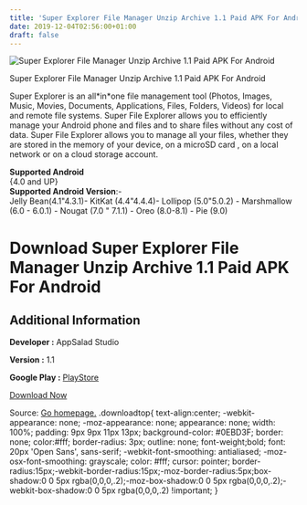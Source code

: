 ```yaml
---
title: 'Super Explorer File Manager Unzip Archive 1.1 Paid APK For Android'
date: 2019-12-04T02:56:00+01:00
draft: false
---
```


![Super Explorer File Manager Unzip Archive 1.1 Paid APK For Android](https://i0.wp.com/apkhome.net/wp-content/uploads/2019/12/Super-Explorer-File-Manager-Unzip-Archive-1.1-Paid.png "Super Explorer File Manager Unzip Archive 1.1 Paid APK For Android")

  

Super Explorer File Manager Unzip Archive 1.1 Paid APK For Android

Super Explorer is an all\*in\*one file management tool (Photos, Images, Music, Movies, Documents, Applications, Files, Folders, Videos) for local and remote file systems. Super File Explorer allows you to efficiently manage your Android phone and files and to share files without any cost of data. Super File Explorer allows you to manage all your files, whether they are stored in the memory of your device, on a microSD card , on a local network or on a cloud storage account.

**Supported Android**  
{4.0 and UP}  
**Supported Android Version**:-  
Jelly Bean(4.1"4.3.1)- KitKat (4.4"4.4.4)- Lollipop (5.0"5.0.2) - Marshmallow (6.0 - 6.0.1) - Nougat (7.0 " 7.1.1) - Oreo (8.0-8.1) - Pie (9.0)

Download Super Explorer File Manager Unzip Archive 1.1 Paid APK For Android
===========================================================================

Additional Information
----------------------

**Developer :** AppSalad Studio

**Version :** 1.1

**Google Play :** [PlayStore](https://play.google.com/store/apps/details?id=com.appdoll.superexplorer)

  

[Download Now](https://store4app.co/post/super-explorer-file-manager-unzip-archive-1-1-paid-apk-for-android_1575391957)

  
Source: [Go homepage.](https://store4app.co/post/super-explorer-file-manager-unzip-archive-1-1-paid-apk-for-android_1575391957) .downloadtop{ text-align:center; -webkit-appearance: none; -moz-appearance: none; appearance: none; width: 100%; padding: 9px 9px 11px 13px; background-color: #0EBD3F; border: none; color:#fff; border-radius: 3px; outline: none; font-weight;bold; font: 20px 'Open Sans', sans-serif; -webkit-font-smoothing: antialiased; -moz-osx-font-smoothing: grayscale; color: #fff; cursor: pointer; border-radius:15px;-webkit-border-radius:15px;-moz-border-radius:5px;box-shadow:0 0 5px rgba(0,0,0,.2);-moz-box-shadow:0 0 5px rgba(0,0,0,.2);-webkit-box-shadow:0 0 5px rgba(0,0,0,.2) !important; }